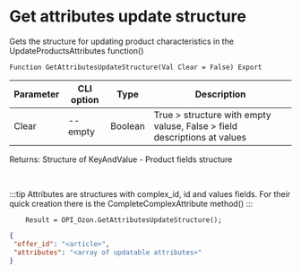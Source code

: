 ﻿---
sidebar_position: 22
---

# Get attributes update structure
 Gets the structure for updating product characteristics in the UpdateProductsAttributes function()



`Function GetAttributesUpdateStructure(Val Clear = False) Export`

  | Parameter | CLI option | Type | Description |
  |-|-|-|-|
  | Clear | --empty | Boolean | True > structure with empty valuse, False > field descriptions at values |

  
  Returns:  Structure of KeyAndValue - Product fields structure

<br/>

:::tip
Attributes are structures with complex_id, id and values fields. For their quick creation there is the CompleteComplexAttribute method()
:::
<br/>


```bsl title="Code example"
    Result = OPI_Ozon.GetAttributesUpdateStructure();
```
 



```json title="Result"
{
 "offer_id": "<article>",
 "attributes": "<array of updatable attributes>"
}
```
